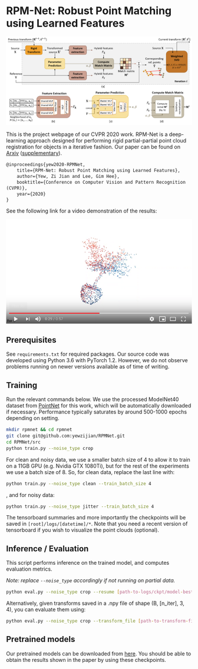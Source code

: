 # RPM-Net: Robust Point Matching using Learned Features

![pic-network](docs/network-arch.png)

This is the project webpage of our CVPR 2020 work. RPM-Net is a deep-learning approach designed for performing rigid partial-partial point cloud registration for objects in a iterative fashion. Our paper can be found on [Arxiv](https://arxiv.org/abs/2003.13479) ([supplementary](https://arxiv.org/src/2003.13479v1/anc/supplementary.pdf)).

```
@inproceedings{yew2020-RPMNet, 
    title={RPM-Net: Robust Point Matching using Learned Features}, 
    author={Yew, Zi Jian and Lee, Gim Hee}, 
    booktitle={Conference on Computer Vision and Pattern Recognition (CVPR)},
    year={2020} 
}
```

See the following link for a video demonstration of the results:

<a href="https://www.youtube.com/watch?v=7hxGmMk4MZ0">
    <img src="docs/video-player.png">
</a>



## Prerequisites

See `requirements.txt` for required packages. Our source code was developed using Python 3.6 with PyTorch 1.2. However, we do not observe problems running on newer versions available as of time of writing.

## Training

Run the relevant commands below. We use the processed ModelNet40 dataset from [PointNet](https://github.com/charlesq34/pointnet) for this work, which will be automatically downloaded if necessary. Performance typically saturates by around 500-1000 epochs depending on setting.

```bash
mkdir rpmnet && cd rpmnet
git clone git@github.com:yewzijian/RPMNet.git
cd RPMNet/src
python train.py --noise_type crop
```

For clean and noisy data, we use a smaller batch size of 4 to allow it to train on a 11GB GPU (e.g. Nvidia GTX 1080Ti), but for the rest of the experiments we use a batch size of 8. So, for clean data, replace the last line with:

```bash
python train.py --noise_type clean --train_batch_size 4
```

, and for noisy data:

```bash
python train.py --noise_type jitter --train_batch_size 4
```

The tensorboard summaries and more importantly the checkpoints will be saved in `[root]/logs/[datetime]/*`. Note that you need a recent version of tensorboard if you wish to visualize the point clouds (optional).

## Inference / Evaluation

This script performs inference on the trained model, and computes evaluation metrics.

*Note: replace `--noise_type` accordingly if not running on partial data.*

```bash
python eval.py --noise_type crop --resume [path-to-logs/ckpt/model-best.pth]
```

Alternatively, given transforms saved in a .npy file of shape (B, [n_iter], 3, 4), you can evaluate them using:

```bash
python eval.py --noise_type crop --transform_file [path-to-transform-file.npy]
```

## Pretrained models

Our pretrained models can be downloaded from [here](https://drive.google.com/drive/folders/1CqbcyJ8cwIqTeuv6kRWsnUoYUY46ewb9?usp=sharing). You should be able to obtain the results shown in the paper by using these checkpoints.